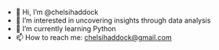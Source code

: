 - 👋 Hi, I’m @chelsihaddock
- 👀 I’m interested in uncovering insights through data analysis
- 🌱 I’m currently learning Python
- 📫 How to reach me: chelsihaddock@gmail.com

<!---
chelsihaddock/chelsihaddock is a ✨ special ✨ repository because its `README.md` (this file) appears on your GitHub profile.
You can click the Preview link to take a look at your changes.
--->
